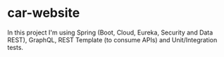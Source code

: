 # car-website
In this project I'm using Spring (Boot, Cloud, Eureka, Security and Data REST), GraphQL, REST Template (to consume APIs) and Unit/Integration tests.
